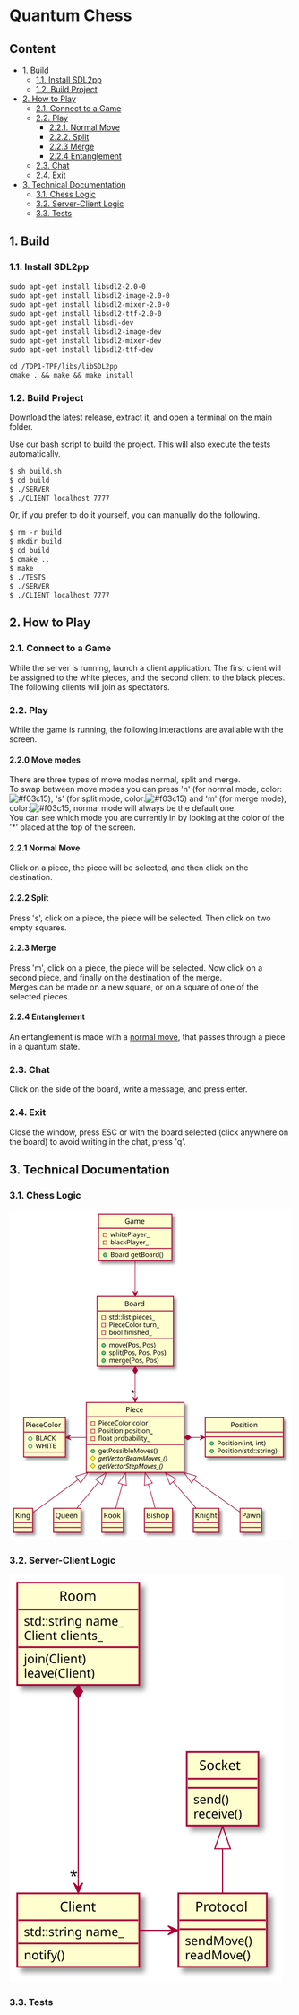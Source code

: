 # Quantum Chess
## Content
* [1. Build](#1-build)
  * [1.1. Install SDL2pp](#11-install-sdl2pp)
  * [1.2. Build Project](#12-build-project)
* [2. How to Play](#2-how-to-play)
  * [2.1. Connect to a Game](#21-connect-to-a-game)
  * [2.2. Play](#22-play)
    * [2.2.1. Normal Move](#221-normal-move)
    * [2.2.2. Split](#222-split)
    * [2.2.3 Merge](#223-merge)
    * [2.2.4 Entanglement](#224-entanglement)
  * [2.3. Chat](#23-chat)
  * [2.4. Exit](#24-exit)
* [3. Technical Documentation](#3-technical-documentation)
  * [3.1. Chess Logic](#31-chess-logic)
  * [3.2. Server-Client Logic](#32-server-client-logic)
  * [3.3. Tests](#33-tests)

## 1. Build
### 1.1. Install SDL2pp
```shell
sudo apt-get install libsdl2-2.0-0
sudo apt-get install libsdl2-image-2.0-0
sudo apt-get install libsdl2-mixer-2.0-0
sudo apt-get install libsdl2-ttf-2.0-0
sudo apt-get install libsdl-dev
sudo apt-get install libsdl2-image-dev
sudo apt-get install libsdl2-mixer-dev
sudo apt-get install libsdl2-ttf-dev
```
```shell
cd /TDP1-TPF/libs/libSDL2pp
cmake . && make && make install
```

### 1.2. Build Project
Download the latest release, extract it, and open a terminal on the main folder.

Use our bash script to build the project. This will also execute the tests automatically.
```shell
$ sh build.sh
$ cd build
$ ./SERVER
$ ./CLIENT localhost 7777
```

Or, if you prefer to do it yourself, you can manually do the following.
```shell
$ rm -r build
$ mkdir build
$ cd build
$ cmake ..
$ make
$ ./TESTS
$ ./SERVER
$ ./CLIENT localhost 7777
```

## 2. How to Play
### 2.1. Connect to a Game
While the server is running, launch a client application.
The first client will be assigned to the white pieces, and the second client to the black pieces. The following clients will join as spectators.

### 2.2. Play
While the game is running, the following interactions are available with the screen.

#### 2.2.0 Move modes
There are three types of move modes normal, split and merge.  
To swap between move modes you can press 'n' (for normal mode, color:![#f03c15](https://via.placeholder.com/15/00ffff/000000?text=+)), 's' (for split mode, color:![#f03c15](https://via.placeholder.com/15/fa0fb4/000000?text=+)) and 'm' (for merge mode), color:![#f03c15](https://via.placeholder.com/15/008000/000000?text=+), normal mode will always be the default one.  
You can see which mode you are currently in by looking at the color of the '*' placed at the top of the screen.
#### 2.2.1 Normal Move
Click on a piece, the piece will be selected, and then click on the destination.

#### 2.2.2 Split
Press 's', click on a piece, the piece will be selected. Then click on two empty squares.

#### 2.2.3 Merge
Press 'm', click on a piece, the piece will be selected. Now click on a second piece, and finally on the destination of the merge.\
Merges can be made on a new square, or on a square of one of the selected pieces.

#### 2.2.4 Entanglement
An entanglement is made with a [normal move](#221-normal-move), that passes through a piece in a quantum state.

### 2.3. Chat
Click on the side of the board, write a message, and press enter.

### 2.4. Exit
Close the window, press ESC or with the board selected (click anywhere on the board) to avoid writing in the chat, press 'q'.

## 3. Technical Documentation
### 3.1. Chess Logic
![](assets/readme/chess.svg)

### 3.2. Server-Client Logic
![](assets/readme/server-client.svg)

### 3.3. Tests
